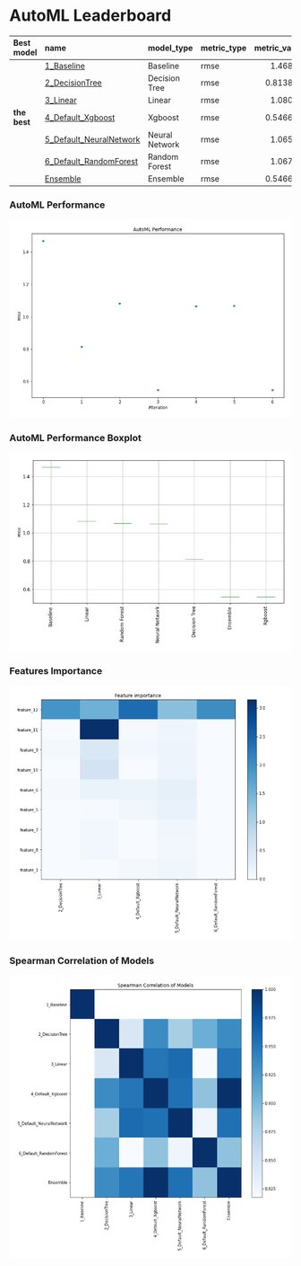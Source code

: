 # AutoML Leaderboard

| Best model   | name                                                         | model_type     | metric_type   |   metric_value |   train_time |
|:-------------|:-------------------------------------------------------------|:---------------|:--------------|---------------:|-------------:|
|              | [1_Baseline](1_Baseline/README.md)                           | Baseline       | rmse          |       1.46828  |         0.94 |
|              | [2_DecisionTree](2_DecisionTree/README.md)                   | Decision Tree  | rmse          |       0.813828 |        10.92 |
|              | [3_Linear](3_Linear/README.md)                               | Linear         | rmse          |       1.08066  |         3.49 |
| **the best** | [4_Default_Xgboost](4_Default_Xgboost/README.md)             | Xgboost        | rmse          |       0.546643 |         8.93 |
|              | [5_Default_NeuralNetwork](5_Default_NeuralNetwork/README.md) | Neural Network | rmse          |       1.06503  |         1.45 |
|              | [6_Default_RandomForest](6_Default_RandomForest/README.md)   | Random Forest  | rmse          |       1.06727  |         6.87 |
|              | [Ensemble](Ensemble/README.md)                               | Ensemble       | rmse          |       0.546646 |         0.3  |

### AutoML Performance
![AutoML Performance](ldb_performance.png)

### AutoML Performance Boxplot
![AutoML Performance Boxplot](ldb_performance_boxplot.png)

### Features Importance
![features importance across models](features_heatmap.png)



### Spearman Correlation of Models
![models spearman correlation](correlation_heatmap.png)

